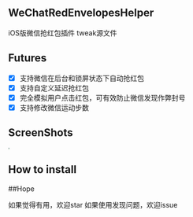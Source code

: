 ## WeChatRedEnvelopesHelper
iOS版微信抢红包插件 tweak源文件

## Futures
- [x] 支持微信在后台和锁屏状态下自动抢红包
- [x] 支持自定义延迟抢红包
- [x] 完全模拟用户点击红包，可有效防止微信发现作弊封号
- [x] 支持修改微信运动步数

## ScreenShots
<img src="https://github.com/kevll/WeChatRedEnvelopesHelper/raw/master/screenshots/step.png" style="zoom:20%;">

## How to install

##Hope

如果觉得有用，欢迎star
如果使用发现问题，欢迎issue
